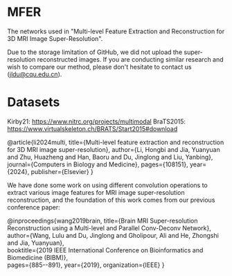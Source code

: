 # MFER
The networks used in "Multi-level Feature Extraction and Reconstruction for 3D MRI Image Super-Resolution".

Due to the storage limitation of GitHub, we did not upload the super-resolution reconstructed images. If you are conducting similar research and wish to compare our method, please don't hesitate to contact us (jldu@cqu.edu.cn). 

# Datasets
Kirby21: https://www.nitrc.org/projects/multimodal
BraTS2015: https://www.virtualskeleton.ch/BRATS/Start2015#download


@article{li2024multi,
  title={Multi-level feature extraction and reconstruction for 3D MRI image super-resolution},
  author={Li, Hongbi and Jia, Yuanyuan and Zhu, Huazheng and Han, Baoru and Du, Jinglong and Liu, Yanbing},
  journal={Computers in Biology and Medicine},
  pages={108151},
  year={2024},
  publisher={Elsevier}
}


We have done some work on using different convolution operations to extract various image features for MRI image super-resolution reconstruction, and the foundation of this work comes from our previous conference paper:

@inproceedings{wang2019brain,
  title={Brain MRI Super-resolution Reconstruction using a Multi-level and Parallel Conv-Deconv Network},  
  author={Wang, Lulu and Du, Jinglong and Gholipour, Ali and He, Zhongshi and Jia, Yuanyuan},  
  booktitle={2019 IEEE International Conference on Bioinformatics and Biomedicine (BIBM)},  
  pages={885--891},
  year={2019},
  organization={IEEE}
}
